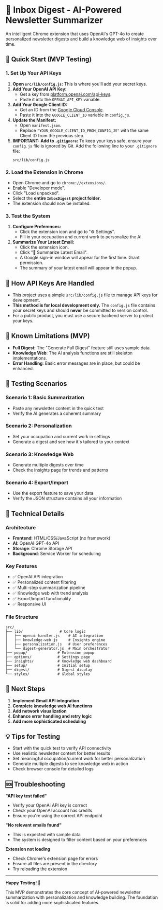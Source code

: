 # 📧 Inbox Digest - AI-Powered Newsletter Summarizer

An intelligent Chrome extension that uses OpenAI's GPT-4o to create personalized newsletter digests and build a knowledge web of insights over time.

## 🚀 Quick Start (MVP Testing)

### 1. Set Up Your API Keys

1.  **Open `src/lib/config.js`:** This is where you'll add your secret keys.
2.  **Add Your OpenAI API Key:**
    *   Get a key from [platform.openai.com/api-keys](https://platform.openai.com/api-keys).
    *   Paste it into the `OPENAI_API_KEY` variable.
3.  **Add Your Google Client ID:**
    *   Get an ID from the [Google Cloud Console](https://developer.chrome.com/docs/extensions/how-to/get-started/oauth).
    *   Paste it into the `GOOGLE_CLIENT_ID` variable in `config.js`.
4.  **Update the Manifest:**
    *   Open `manifest.json`.
    *   Replace `"YOUR_GOOGLE_CLIENT_ID_FROM_CONFIG_JS"` with the same Client ID from the previous step.
5.  **IMPORTANT: Add to `.gitignore`:** To keep your keys safe, ensure your `config.js` file is ignored by Git. Add the following line to your `.gitignore` file:
    ```
    src/lib/config.js
    ```

### 2. Load the Extension in Chrome

*   Open Chrome and go to `chrome://extensions/`.
*   Enable "Developer mode".
*   Click "Load unpacked".
*   Select the **entire `InboxDigest` project folder**.
*   The extension should now be installed.

### 3. Test the System

1.  **Configure Preferences:**
    *   Click the extension icon and go to "⚙️ Settings".
    *   Fill in your occupation and current work to personalize the AI.
2.  **Summarize Your Latest Email:**
    *   Click the extension icon.
    *   Click "📧 Summarize Latest Email".
    *   A Google sign-in window will appear for the first time. Grant permission.
    *   The summary of your latest email will appear in the popup.

## 🔧 How API Keys Are Handled

-   This project uses a simple `src/lib/config.js` file to manage API keys for development.
-   **This method is for local development only.** The `config.js` file contains your secret keys and should **never** be committed to version control.
-   For a public product, you must use a secure backend server to protect your keys.

## 🐛 Known Limitations (MVP)

-   **Full Digest**: The "Generate Full Digest" feature still uses sample data.
-   **Knowledge Web**: The AI analysis functions are still skeleton implementations.
-   **Error Handling**: Basic error messages are in place, but could be enhanced.

## 🧪 Testing Scenarios

### Scenario 1: Basic Summarization
- Paste any newsletter content in the quick test
- Verify the AI generates a coherent summary

### Scenario 2: Personalization
- Set your occupation and current work in settings
- Generate a digest and see how it's tailored to your context

### Scenario 3: Knowledge Web
- Generate multiple digests over time
- Check the insights page for trends and patterns

### Scenario 4: Export/Import
- Use the export feature to save your data
- Verify the JSON structure contains all your information

## 🔧 Technical Details

### Architecture
- **Frontend**: HTML/CSS/JavaScript (no framework)
- **AI**: OpenAI GPT-4o API
- **Storage**: Chrome Storage API
- **Background**: Service Worker for scheduling

### Key Features
- ✅ OpenAI API integration
- ✅ Personalized content filtering
- ✅ Multi-step summarization pipeline
- ✅ Knowledge web with trend analysis
- ✅ Export/import functionality
- ✅ Responsive UI

### File Structure
```
src/
├── lib/                 # Core logic
│   ├── openai-handler.js    # AI integration
│   ├── knowledge-web.js     # Insights engine
│   ├── personalization.js   # User preferences
│   └── digest-generator.js  # Main orchestrator
├── popup/              # Extension popup
├── options/            # Settings page
├── insights/           # Knowledge web dashboard
├── setup/              # Initial setup
├── digest/             # Digest display
└── styles/             # Global styles
```

## 🚧 Next Steps

1. **Implement Gmail API integration**
2. **Complete knowledge web AI functions**
3. **Add network visualization**
4. **Enhance error handling and retry logic**
5. **Add more sophisticated scheduling**

## 💡 Tips for Testing

- Start with the quick test to verify API connectivity
- Use realistic newsletter content for better results
- Set meaningful occupation/current work for better personalization
- Generate multiple digests to see knowledge web in action
- Check browser console for detailed logs

## 🆘 Troubleshooting

**"API key test failed"**
- Verify your OpenAI API key is correct
- Check your OpenAI account has credits
- Ensure you're using the correct API endpoint

**"No relevant emails found"**
- This is expected with sample data
- The system is designed to filter content based on your preferences

**Extension not loading**
- Check Chrome's extension page for errors
- Ensure all files are present in the directory
- Try reloading the extension

---

**Happy Testing! 🎉**

This MVP demonstrates the core concept of AI-powered newsletter summarization with personalization and knowledge building. The foundation is solid for adding more sophisticated features. 